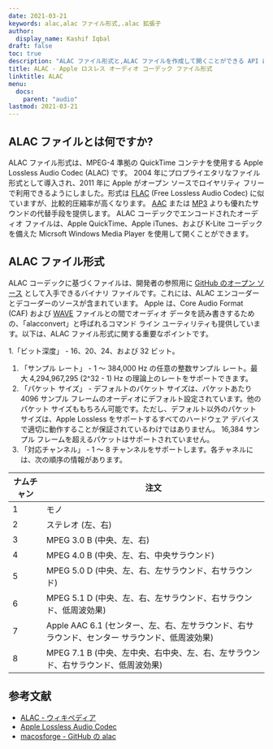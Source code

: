 ```yaml
---
date: 2021-03-21
keywords: alac,alac ファイル形式,.alac 拡張子
author:
  display_name: Kashif Iqbal
draft: false
toc: true
description: "ALAC ファイル形式と,ALAC ファイルを作成して開くことができる API について説明します。"
title: ALAC - Apple ロスレス オーディオ コーデック ファイル形式
linktitle: ALAC
menu:
  docs:
    parent: "audio"
lastmod: 2021-03-21
---
```


## ALAC ファイルとは何ですか?

ALAC ファイル形式は、MPEG-4 準拠の QuickTime コンテナを使用する Apple Lossless Audio Codec (ALAC) です。 2004 年にプロプライエタリなファイル形式として導入され、2011 年に Apple がオープン ソースでロイヤリティ フリーで利用できるようにしました。形式は [FLAC](/audio/flac/) (Free Lossless Audio Codec) に似ていますが、比較的圧縮率が高くなります。 [AAC](/audio/aac/) または [MP3](/audio/mp3/) よりも優れたサウンドの代替手段を提供します。 ALAC コーデックでエンコードされたオーディオ ファイルは、Apple QuickTime、Apple iTunes、および K-Lite コーデックを備えた Micrsoft Windows Media Player を使用して開くことができます。

## ALAC ファイル形式

ALAC コーデックに基づくファイルは、開発者の参照用に [GitHub のオープン ソース](https://github.com/macosforge/alac) として入手できるバイナリ ファイルです。これには、ALAC エンコーダーとデコーダーのソースが含まれています。 Apple は、Core Audio Format (CAF) および [WAVE](/audio/wav/) ファイルとの間でオーディオ データを読み書きするための、「alacconvert」と呼ばれるコマンド ライン ユーティリティも提供しています。以下は、ALAC ファイル形式に関する重要なポイントです。

1.「ビット深度」 - 16、20、24、および 32 ビット。
1. 「サンプル レート」 - 1 ～ 384,000 Hz の任意の整数サンプル レート。最大 4,294,967,295 (2^32 - 1) Hz の理論上のレートをサポートできます。
1. 「パケット サイズ」 - デフォルトのパケット サイズは、パケットあたり 4096 サンプル フレームのオーディオにデフォルト設定されています。他のパケット サイズももちろん可能です。ただし、デフォルト以外のパケット サイズは、Apple Lossless をサポートするすべてのハードウェア デバイスで適切に動作することが保証されているわけではありません。 16,384 サンプル フレームを超えるパケットはサポートされていません。
1. 「対応チャンネル」 - 1 ～ 8 チャンネルをサポートします。各チャネルには、次の順序の情報があります。

|ナムチャン|注文|
|---|---|
|1 |モノ|
|2 |ステレオ (左、右)|
|3 |MPEG 3.0 B (中央、左、右)|
|4 |MPEG 4.0 B (中央、左、右、中央サラウンド)|
|5 |MPEG 5.0 D (中央、左、右、左サラウンド、右サラウンド)|
|6 |MPEG 5.1 D (中央、左、右、左サラウンド、右サラウンド、低周波効果)|
|7 |Apple AAC 6.1 (センター、左、右、左サラウンド、右サラウンド、センター サラウンド、低周波効果)|
|8 |MPEG 7.1 B (中央、左中央、右中央、左、右、左サラウンド、右サラウンド、低周波効果)|

## 参考文献

* [ALAC - ウィキペディア](https://en.wikipedia.org/wiki/Apple_Lossless)
* [Apple Lossless Audio Codec](https://macosforge.github.io/alac/)
* [macosforge - GitHub の alac](https://github.com/macosforge/alac)

